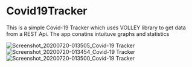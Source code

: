 # Covid19Tracker
This is a simple Covid-19 Tracker which uses VOLLEY library to get data from a REST Api.
The app conatins intuituve graphs and statistics


![Screenshot_20200720-013505_Covid-19 Tracker](https://user-images.githubusercontent.com/65035554/87884471-fd484d80-ca2b-11ea-904d-2b2a26377b99.jpg)
![Screenshot_20200720-013454_Covid-19 Tracker](https://user-images.githubusercontent.com/65035554/87884474-ffaaa780-ca2b-11ea-98fb-7de131b0c10a.jpg)
![Screenshot_20200720-013500_Covid-19 Tracker](https://user-images.githubusercontent.com/65035554/87884475-00dbd480-ca2c-11ea-9e44-f55ede5d8cbc.jpg)
